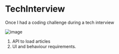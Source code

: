 # TechInterview
Once I had a coding challenge during a tech interview

![image](https://github.com/MouChiaHung/TechInterview/blob/master/demo.gif)

1. API to load articles
2. UI and behaviour requirements.
